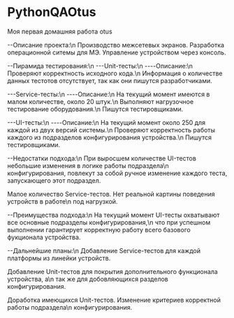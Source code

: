 # PythonQAOtus
Моя первая домашняя работа otus

--Описание проекта:\n
Производство межсетевых экранов. 
Разработка операционной ситемы для МЭ. Управление устройством через консоль.

--Пирамида тестирования:\n
---Unit-тесты:\n
----Описание:\n
Проверяют корректность исходного кода.\n
Информация о количестве данных тестотов отсутствует, так как 
они пишутся разработчиками.

---Service-тесты:\n
----Описание:\n
На текущий момент имеются в малом количестве, около 20 штук.\n
Выполняют нагрузочное тестирование оборудования.\n
Пишутся тестировщиками.

---UI-тесты:\n
----Описание:\n
На текущий момент около 250 для каждой из двух версий системы.\n
Проверяют корректность работы каждого из подразделов конфигурирования устройства.\n
Пишутся тестировщиками.


--Недостатки подхода:\n
При выросшем количестве UI-тестов небольшие изменения в логике работы подраздела\n 
конфигурирования, повлекут за собой ручное изменение каждого теста, запускающего этот подраздел.

Малое количество Service-тестов. Нет реальной картины поведения устройств в работе\n
под нагрузкой.


--Преимущества подхода:\n
На текущий момент UI-тесты охватывают все основные подразделы конфигурирования,\n 
что при успешном выполнении гарантирует корректную работу всего базового фукционала устройства. 


--Дальнейшие планы:\n
Добавление Service-тестов для каждой платформы из линейки устройств.

Добавление Unit-тестов для покрытия дополнительного функционала устройства, а\n
так же для добовляющихся разделов конфигурирования.

Доработка имеющихся Unit-тестов. Изменение критериев корректной работы подраздела\n
конфигурирования.

